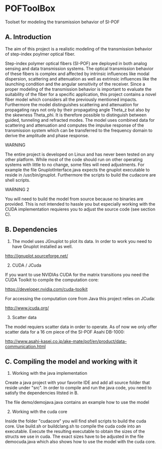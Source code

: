 # POFToolBox
Toolset for modeling the transmission behavior of SI-POF


A. Introduction
------------

The aim of this project is a realistic modeling of the transmission behavior of step-index poylmer optical fiber.

Step-index polymer optical fibers (SI-POF) are deployed in both analog sensing and data transmission systems. 
The optical transmission behavior of these fibers is complex and affected by intrinsic influences like modal dispersion, scattering and attenuation as well as extrinsic influences like the 
launching condition and the angular sensitivity of the receiver. Since a proper modeling of the transmission behavior is important to evaluate the suitability of the fiber for a specific application, 
this project contains a novel fiber model which considers all the previously mentioned impacts. Furthermore the model distinguishes scattering and attenuation for propagating rays not only by their propagating 
angle Theta_z but also by the skewness Theta_phi. It is therefore possible to distinguish between guided, tunneling and refracted modes. The model uses combined data for scattering and attenuation and computes the 
impulse response of the transmission system which can be transferred to the frequency domain to derive the amplitude and phase response.

WARNING

The entire project is developed on Linux and has never been tested on any other platform. While most of the code should run on other operating systems with little to no change, some files will need adjustments.
For example the file GnuplotInterface.java expects the gnuplot executable to reside in /usr/bin/gnuplot. Furthermore the scripts to build the cudacore are shell scripts.

WARNING 2

You will need to build the model from source because no binaries are provided. This is not intended to hassle you but especially working with the CUDA implementation requieres you to adjust the source code (see section C).


B. Dependencies
------------
1. The model uses JGnuplot to plot its data. In order to work you need to have Gnuplot installed as well.

http://jgnuplot.sourceforge.net/

2. CUDA / JCuda

If you want to use NVIDIAs CUDA for the matrix transitions you need the CUDA Toolkit to compile the computation core:

https://developer.nvidia.com/cuda-toolkit

For accessing the computation core from Java this project relies on JCuda:

http://www.jcuda.org/

3. Scatter data

The model requiers scatter data in order to operate. As of now we only offer scatter data for a 16 cm piece of the SI-POF Asahi DB-1000:

http://www.asahi-kasei.co.jp/ake-mate/pof/en/product/data-communication.html

C. Compiling the model and working with it
---------------------------------------

1. Working with the java implementation

Create a java project with your favorite IDE and add all source folder that reside under "src". In order to compile and run the java code, you need to satisfy the dependencies litsted in B.

The file demo/demojava.java contains an example how to use the model

2. Working with the cuda core

Inside the folder "cudacore" you will find shell scripts to build the cuda core. Use build.sh or buildclang.sh to compile the cuda code into an executable. Execute the resulting executable to obtain the sizes of the
structs we use in cuda. The exact sizes have to be adjusted in the file democuda.java which also shows how to use the model with the cuda core.


